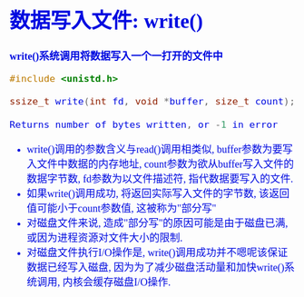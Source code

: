 <font size=4 color=light-blue face="微软雅黑">

# 数据写入文件: write()

**write()系统调用将数据写入一个一打开的文件中**

```c
#include <unistd.h>

ssize_t write(int fd, void *buffer, size_t count);

Returns number of bytes written, or -1 in error

```

+ write()调用的参数含义与read()调用相类似, buffer参数为要写入文件中数据的内存地址, count参数为欲从buffer写入文件的数据字节数, fd参数为以文件描述符, 指代数据要写入的文件.
+ 如果write()调用成功, 将返回实际写入文件的字节数, 该返回值可能小于count参数值, 这被称为"部分写"
+ 对磁盘文件来说, 造成"部分写"的原因可能是由于磁盘已满, 或因为进程资源对文件大小的限制.
+ 对磁盘文件执行I/O操作是, write()调用成功并不嗯呢该保证数据已经写入磁盘, 因为为了减少磁盘活动量和加快write()系统调用, 内核会缓存磁盘I/O操作.